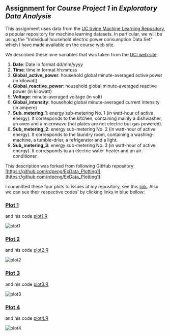 ##  Assignment for _Course Project 1_ in _Exploratory Data Analysis_ 

This assignment uses data from
the <a href="http://archive.ics.uci.edu/ml/">UC Irvine Machine
Learning Repository</a>, a popular repository for machine learning
datasets. In particular, we will be using the "Individual household
electric power consumption Data Set" which I have made available on
the course web site.

We described these nine variables that was taken
from
the <a href="https://archive.ics.uci.edu/ml/datasets/Individual+household+electric+power+consumption">UCI
web site</a>:

<ol>
<li><b>Date</b>: Date in format dd/mm/yyyy </li>
<li><b>Time</b>: time in format hh:mm:ss </li>
<li><b>Global_active_power</b>: household global minute-averaged active power (in kilowatt) </li>
<li><b>Global_reactive_power</b>: household global minute-averaged reactive power (in kilowatt) </li>
<li><b>Voltage</b>: minute-averaged voltage (in volt) </li>
<li><b>Global_intensity</b>: household global minute-averaged current intensity (in ampere) </li>
<li><b>Sub_metering_1</b>: energy sub-metering No. 1 (in watt-hour of active energy). It corresponds to the kitchen, containing mainly a dishwasher, an oven and a microwave (hot plates are not electric but gas powered). </li>
<li><b>Sub_metering_2</b>: energy sub-metering No. 2 (in watt-hour of active energy). It corresponds to the laundry room, containing a washing-machine, a tumble-drier, a refrigerator and a light. </li>
<li><b>Sub_metering_3</b>: energy sub-metering No. 3 (in watt-hour of active energy). It corresponds to an electric water-heater and an air-conditioner.</li>
</ol>

This description was forked from following GitHub repository:
[https://github.com/rdpeng/ExData_Plotting1](https://github.com/rdpeng/ExData_Plotting1)

I committed these four plots to issues at my repository, see this [link](https://github.com/sergioquadros/ExData_Plotting1/issues). Also we can see their respective codes' by clicking links in blue bellow:


### [Plot 1](https://github.com/sergioquadros/ExData_Plotting1/blob/master/plot1.png) 
and his code [plot1.R](https://github.com/sergioquadros/ExData_Plotting1/blob/master/plot1.R)


![plot1](https://cloud.githubusercontent.com/assets/8396810/5324072/95e047ae-7cbd-11e4-9691-8ba2ea8d0ece.png) 


### [Plot 2](https://github.com/sergioquadros/ExData_Plotting1/blob/master/plot2.png)
and his code [plot2.R](https://github.com/sergioquadros/ExData_Plotting1/blob/master/plot2.R)



![plot2](https://cloud.githubusercontent.com/assets/8396810/5324480/2fd58d98-7cc2-11e4-8052-57bc098d7600.png) 


### [Plot 3](https://github.com/sergioquadros/ExData_Plotting1/blob/master/plot3.png)
and his code [plot3.R](https://github.com/sergioquadros/ExData_Plotting1/blob/master/plot3.R)


![plot3](https://cloud.githubusercontent.com/assets/8396810/5325743/52b6fc4c-7cdc-11e4-9cbc-94c9f28854e0.png) 


### [Plot 4](https://github.com/sergioquadros/ExData_Plotting1/blob/master/plot4.png)
and his code [plot4.R](https://github.com/sergioquadros/ExData_Plotting1/blob/master/plot4.R)


![plot4](https://cloud.githubusercontent.com/assets/8396810/5327808/17c8a88e-7d49-11e4-926d-46ec75406f5d.png) 


